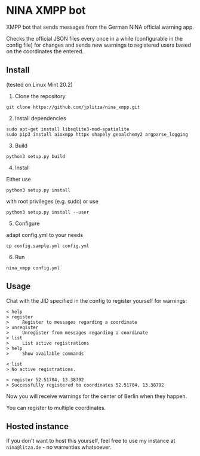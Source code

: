 # NINA XMPP bot

XMPP bot that sends messages from the German NINA official warning app.

Checks the official JSON files every once in a while (configurable in the config
file) for changes and sends new warnings to registered users based on the
coordinates the entered.

## Install

(tested on Linux Mint 20.2)

1. Clone the repository

`git clone https://github.com/jplitza/nina_xmpp.git`

2. Install dependencies

```
sudo apt-get install libsqlite3-mod-spatialite
sudo pip3 install aioxmpp httpx shapely geoalchemy2 argparse_logging

```

3. Build

`python3 setup.py build`

4. Install

Either use 

`python3 setup.py install`

with root privileges (e.g. sudo) or use

`python3 setup.py install --user`

5. Configure

adapt config.yml to your needs

`cp config.sample.yml config.yml`

6. Run

`nina_xmpp config.yml`

## Usage

Chat with the JID specified in the config to register yourself for warnings:

```
< help
> register
>     Register to messages regarding a coordinate
> unregister
>     Unregister from messages regarding a coordinate
> list
>     List active registrations
> help
>     Show available commands

< list
> No active registrations.

< register 52.51704, 13.38792
> Successfully registered to coordinates 52.51704, 13.38792
```

Now you will receive warnings for the center of Berlin when they happen.

You can register to multiple coordinates.

## Hosted instance

If you don't want to host this yourself, feel free to use my instance at
`nina@litza.de` - no warrenties whatsoever.
